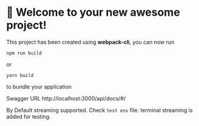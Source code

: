 # 🚀 Welcome to your new awesome project!

This project has been created using **webpack-cli**, you can now run

```
npm run build
```

or

```
yarn build
```

to bundle your application

Swagger URL
http://localhost:3000/api/docs/#/

By Default streaming supported. Check ```test env``` file.
terminal streaming is added for testing.
